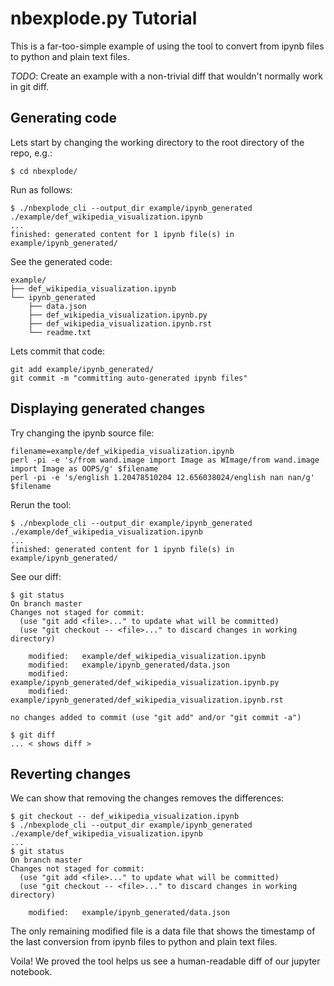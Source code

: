 nbexplode.py Tutorial
======================

This is a far-too-simple example of using the tool to
convert from ipynb files to python and plain text files.

_TODO_: Create an example with a non-trivial diff that wouldn't normally work in git diff.

Generating code
---------------

Lets start by changing the working directory to the root directory of the repo, e.g.:
```
$ cd nbexplode/
```

Run as follows:
```
$ ./nbexplode_cli --output_dir example/ipynb_generated ./example/def_wikipedia_visualization.ipynb
...
finished: generated content for 1 ipynb file(s) in example/ipynb_generated/
```

See the generated code:
```
example/
├── def_wikipedia_visualization.ipynb
└── ipynb_generated
    ├── data.json
    ├── def_wikipedia_visualization.ipynb.py
    ├── def_wikipedia_visualization.ipynb.rst
    └── readme.txt
```

Lets commit that code:
```
git add example/ipynb_generated/
git commit -m "committing auto-generated ipynb files"
```

Displaying generated changes
----------------------------

Try changing the ipynb source file:
```
filename=example/def_wikipedia_visualization.ipynb
perl -pi -e 's/from wand.image import Image as WImage/from wand.image import Image as OOPS/g' $filename
perl -pi -e 's/english 1.20478510204 12.656038024/english nan nan/g' $filename
```

Rerun the tool:
```
$ ./nbexplode_cli --output_dir example/ipynb_generated ./example/def_wikipedia_visualization.ipynb
...
finished: generated content for 1 ipynb file(s) in example/ipynb_generated/
```

See our diff:
```
$ git status
On branch master
Changes not staged for commit:
  (use "git add <file>..." to update what will be committed)
  (use "git checkout -- <file>..." to discard changes in working directory)

    modified:   example/def_wikipedia_visualization.ipynb
    modified:   example/ipynb_generated/data.json
    modified:   example/ipynb_generated/def_wikipedia_visualization.ipynb.py
    modified:   example/ipynb_generated/def_wikipedia_visualization.ipynb.rst

no changes added to commit (use "git add" and/or "git commit -a")

$ git diff
... < shows diff >
```

Reverting changes
-----------------

We can show that removing the changes removes the differences:
```
$ git checkout -- def_wikipedia_visualization.ipynb
$ ./nbexplode_cli --output_dir example/ipynb_generated ./example/def_wikipedia_visualization.ipynb
...
$ git status
On branch master
Changes not staged for commit:
  (use "git add <file>..." to update what will be committed)
  (use "git checkout -- <file>..." to discard changes in working directory)

    modified:   example/ipynb_generated/data.json
```

The only remaining modified file is a data file that shows the timestamp
of the last conversion from ipynb files to python and plain text files.

Voila! We proved the tool helps us see a human-readable diff of our jupyter notebook.

